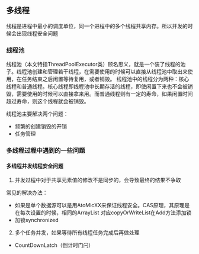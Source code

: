 ## 多线程

线程是进程中最小的调度单位，同一个进程中的多个线程共享内存。所以并发的时候会出现线程安全问题

### 线程池

线程池（本文特指ThreadPoolExecutor类）顾名思义，就是一个装了线程的池子。线程池创建和管理若干线程，在需要使用的时候可以直接从线程池中取出来使用，在任务结束之后闲置等待复用，或者销毁。
线程池中的线程分为两种：核心线程和普通线程。核心线程即线程池中长期存活的线程，即使闲置下来也不会被销毁，需要使用的时候可以直接拿来用。而普通线程则有一定的寿命，如果闲置时间超过寿命，则这个线程就会被销毁。

线程池主要解决两个问题：

- 频繁的创建销毁的开销
- 任务管理


### 多线程过程中遇到的一些问题

#### 多线程并发线程安全问题

1. 并发过程中对于共享元素值的修改不是同步的，会导致最终的结果不争取

常见的解决办法：

- 如果是单个数据源可以是用AtoMicXX来保证线程安全。CAS原理，其原理是在每次设置的时候，相同的ArrayList 对应copyOrWriteList在Add方法添加锁
- 加锁synchronized


2. 多个任务并发，如果等待所有线程任务完成后再做处理

- CountDownLatch（倒计时门闩）

